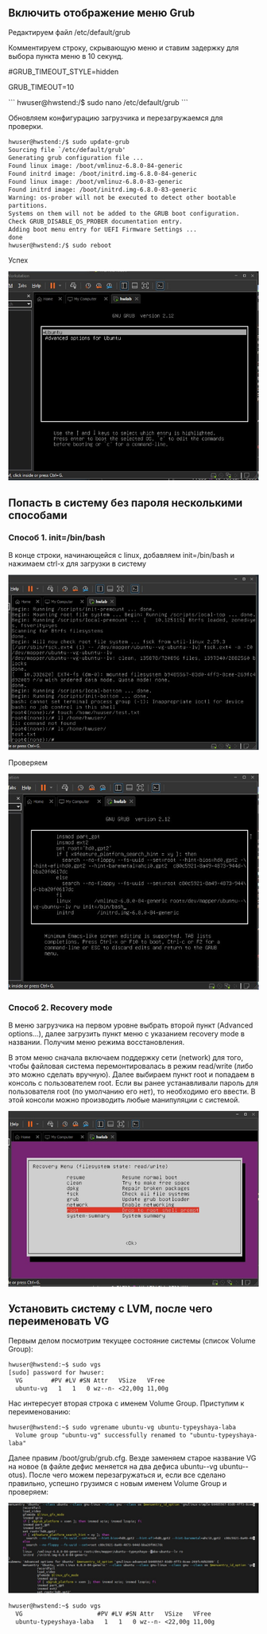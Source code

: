 ## Включить отображение меню Grub
<p>Редактируем файл /etc/default/grub</p>
<p>Комментируем строку, скрывающую меню и ставим задержку для выбора пункта меню в 10 секунд.</p>
<p></p>#GRUB_TIMEOUT_STYLE=hidden</p>
<p>GRUB_TIMEOUT=10
</p>
```
hwuser@hwstend:/$ sudo nano /etc/default/grub
```
<p>Обновляем конфигурацию загрузчика и перезагружаемся для проверки.</p>

```
hwuser@hwstend:/$ sudo update-grub
Sourcing file `/etc/default/grub'
Generating grub configuration file ...
Found linux image: /boot/vmlinuz-6.8.0-84-generic
Found initrd image: /boot/initrd.img-6.8.0-84-generic
Found linux image: /boot/vmlinuz-6.8.0-83-generic
Found initrd image: /boot/initrd.img-6.8.0-83-generic
Warning: os-prober will not be executed to detect other bootable partitions.
Systems on them will not be added to the GRUB boot configuration.
Check GRUB_DISABLE_OS_PROBER documentation entry.
Adding boot menu entry for UEFI Firmware Settings ...
done
hwuser@hwstend:/$ sudo reboot

```
<p>Успех</p>
<img src='https://github.com/Makiaveli/homework/blob/main/8/Screenshot_261.jpg'>

## Попасть в систему без пароля несколькими способами

### Способ 1. init=/bin/bash

<p>В конце строки, начинающейся с linux, добавляем init=/bin/bash и нажимаем сtrl-x для загрузки в систему</p>

<img src='https://github.com/Makiaveli/homework/blob/main/8/Screenshot_262.jpg'>
<p>Проверяем</p>
<img src='https://github.com/Makiaveli/homework/blob/main/8/Screenshot_263.jpg'>

### Способ 2. Recovery mode
<p>В меню загрузчика на первом уровне выбрать второй пункт (Advanced options…), далее загрузить пункт меню с указанием recovery mode в названии. 
Получим меню режима восстановления.
</p>
<p>В этом меню сначала включаем поддержку сети (network) для того, чтобы файловая система перемонтировалась в режим read/write (либо это можно сделать вручную).
Далее выбираем пункт root и попадаем в консоль с пользователем root. Если вы ранее устанавливали пароль для пользователя root (по умолчанию его нет), то необходимо его ввести. 
В этой консоли можно производить любые манипуляции с системой.
</p>
<img src='https://github.com/Makiaveli/homework/blob/main/8/Screenshot_264.jpg'>

## Установить систему с LVM, после чего переименовать VG

<p>Первым делом посмотрим текущее состояние системы (список Volume Group):
</p>

```
hwuser@hwstend:~$ sudo vgs
[sudo] password for hwuser:
  VG        #PV #LV #SN Attr   VSize   VFree
  ubuntu-vg   1   1   0 wz--n- <22,00g 11,00g

```
<p>Нас интересует вторая строка с именем Volume Group. Приступим к переименованию:</p>

```
hwuser@hwstend:~$ sudo vgrename ubuntu-vg ubuntu-typeyshaya-laba
  Volume group "ubuntu-vg" successfully renamed to "ubuntu-typeyshaya-laba"
```
<p>Далее правим /boot/grub/grub.cfg. Везде заменяем старое название VG на новое (в файле дефис меняется на два дефиса ubuntu--vg ubuntu--otus).
После чего можем перезагружаться и, если все сделано правильно, успешно грузимся с новым именем Volume Group и проверяем:
</p>
<img src='https://github.com/Makiaveli/homework/blob/main/8/Screenshot_265.jpg'>

```
hwuser@hwstend:~$ sudo vgs
  VG                     #PV #LV #SN Attr   VSize   VFree
  ubuntu-typeyshaya-laba   1   1   0 wz--n- <22,00g 11,00g

```
